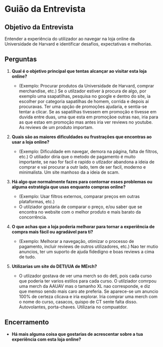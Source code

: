 # Guião da Entrevista

## Objetivo da Entrevista
Entender a experiência do utilizador ao navegar na loja online da Universidade de Harvard e identificar desafios, expectativas e melhorias.

## Perguntas

1. **Qual é o objetivo principal que tentas alcançar ao visitar esta loja online?**
   - (Exemplo: Procurar produtos da Universidade de Harvard, comprar merchandise, etc.)
   Se o utilzador estiver à procura de algo, por exemplo uma ssapatilhas, pesquisa no google e dentro do site, ia escolher por categoria sapatilhas de homem, corrida e depois aí procuravas. Ter uma opção de promoções ajudaria, e sentia-se tentar a clicar. Se as sapatilhas tivessem em promoção e tivesse em duvida entre duas, uma que esta em promoçãoe  outras nao, iria para as que estao em promoção mas antes iria ver reviews no youtube. As reviews de um produto importam.

2. **Quais são as maiores dificuldades ou frustrações que encontras ao usar a loja online?**
   - (Exemplo: Dificuldade em navegar, demora na página, falta de filtros, etc.)
   O utiliador diria que o metodo de pagamento é muito importante, se nao for facil e rapido o utlzador abandona a ideia de comprar e vai procurar a outr lado, tem de ser facil, moderno e minimalista. Um site manhoso da a ideia de scam.

3. **Há algo que normalmente fazes para contornar esses problemas ou alguma estratégia que usas enquanto compras online?**
   - (Exemplo: Usar filtros externos, comparar preços em outras plataformas, etc.)
   - O utilziador gostaria de comparar o preço, e/ou saber que se encontra no website com o melhor produto e mais barato da concorrência.

4. **O que achas que a loja poderia melhorar para tornar a experiência de compra mais fácil ou agradável para ti?**
   - (Exemplo: Melhorar a navegação, otimizar o processo de pagamento, incluir reviews de outros utilizadores, etc.)
   Nao ter mutio anuncios, ter um suporto de ajuda fidedigno e boas reviews a cima de tudo.

6. **Utilizarias um site do DETI/UA de MErch?**
   -  O utlizador gostava de ver uma merch so do deti, pois cada curso que poderia ter varios estilos para cada curso. O utilziador comrpou uma merch da AAUAV mas o tamanho XL nao corresponde, e diz que memso sendo mais caro ate preferia. Se aparece-se um anuncio 100% de certeza clicava e iria explorar. Iria comprar uma merch com o nome do curso, casacos, quispo de CT sente falta disso. Autovolantes, porta-chaves. Utilizaria no compuatdor.
## Encerramento

- **Há mais alguma coisa que gostarias de acrescentar sobre a tua experiência com esta loja online?**
